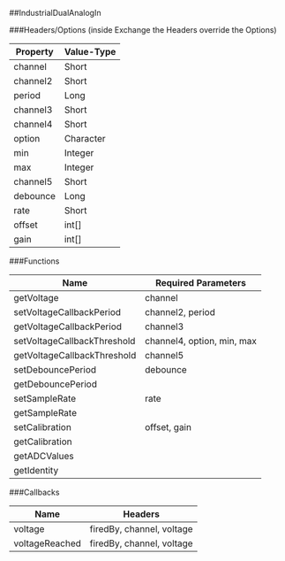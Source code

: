 ##IndustrialDualAnalogIn


###Headers/Options (inside Exchange the Headers override the Options)


| Property             | Value-Type                              |
|----------------------|-----------------------------------------|
|              channel |      Short |
|             channel2 |      Short |
|               period |       Long |
|             channel3 |      Short |
|             channel4 |      Short |
|               option |  Character |
|                  min |    Integer |
|                  max |    Integer |
|             channel5 |      Short |
|             debounce |       Long |
|                 rate |      Short |
|               offset |      int[] |
|                 gain |      int[] |



###Functions

| Name                 | Required Parameters                      |
|----------------------|------------------------------------------|
|           getVoltage |                                  channel |
| setVoltageCallbackPeriod |                         channel2, period |
| getVoltageCallbackPeriod |                                 channel3 |
| setVoltageCallbackThreshold |               channel4, option, min, max |
| getVoltageCallbackThreshold |                                 channel5 |
|    setDebouncePeriod |                                 debounce |
|    getDebouncePeriod |                                          |
|        setSampleRate |                                     rate |
|        getSampleRate |                                          |
|       setCalibration |                             offset, gain |
|       getCalibration |                                          |
|         getADCValues |                                          |
|          getIdentity |                                          |




###Callbacks

| Name                 | Headers                                  |
|----------------------|------------------------------------------|
|              voltage |                firedBy, channel, voltage |
|       voltageReached |                firedBy, channel, voltage |


